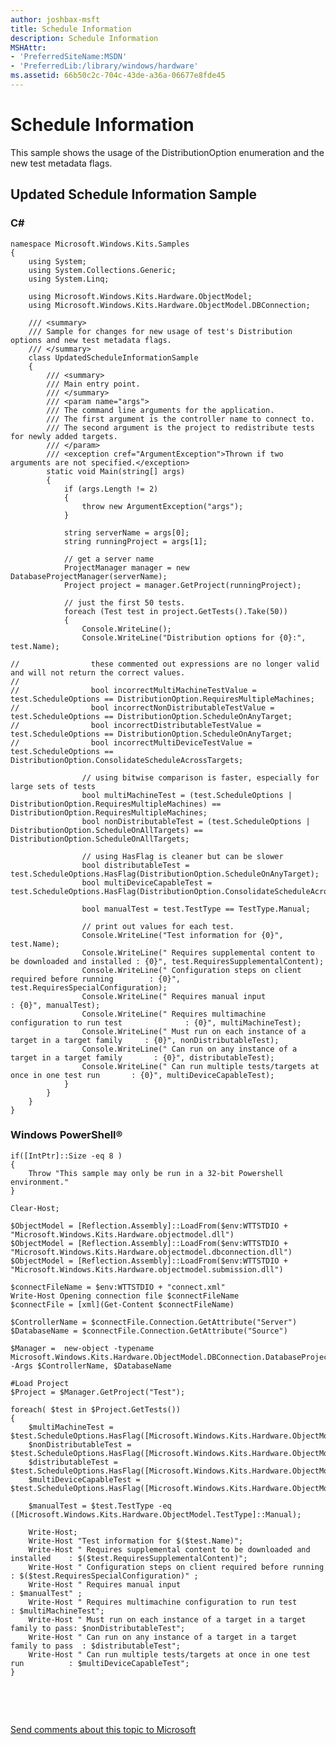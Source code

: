 ```yaml
---
author: joshbax-msft
title: Schedule Information
description: Schedule Information
MSHAttr:
- 'PreferredSiteName:MSDN'
- 'PreferredLib:/library/windows/hardware'
ms.assetid: 66b50c2c-704c-43de-a36a-06677e8fde45
---
```


# Schedule Information


This sample shows the usage of the DistributionOption enumeration and the new test metadata flags.

## Updated Schedule Information Sample


### <a href="" id="c-"></a>C#

``` syntax
namespace Microsoft.Windows.Kits.Samples  
{  
    using System;  
    using System.Collections.Generic;  
    using System.Linq;  
  
    using Microsoft.Windows.Kits.Hardware.ObjectModel;  
    using Microsoft.Windows.Kits.Hardware.ObjectModel.DBConnection;  
  
    /// <summary>
    /// Sample for changes for new usage of test's Distribution options and new test metadata flags.
    /// </summary>
    class UpdatedScheduleInformationSample  
    {  
        /// <summary>
        /// Main entry point.
        /// </summary>
        /// <param name="args"> 
        /// The command line arguments for the application.
        /// The first argument is the controller name to connect to.
        /// The second argument is the project to redistribute tests for newly added targets.
        /// </param>
        /// <exception cref="ArgumentException">Thrown if two arguments are not specified.</exception>
        static void Main(string[] args)  
        {  
            if (args.Length != 2)  
            {  
                throw new ArgumentException("args");  
            }  
  
            string serverName = args[0];  
            string runningProject = args[1];  
  
            // get a server name
            ProjectManager manager = new DatabaseProjectManager(serverName);  
            Project project = manager.GetProject(runningProject);  
  
            // just the first 50 tests.
            foreach (Test test in project.GetTests().Take(50))  
            {  
                Console.WriteLine();  
                Console.WriteLine("Distribution options for {0}:", test.Name);  
  
//                these commented out expressions are no longer valid and will not return the correct values.
//
//                bool incorrectMultiMachineTestValue = test.ScheduleOptions == DistributionOption.RequiresMultipleMachines;
//                bool incorrectNonDistributableTestValue = test.ScheduleOptions == DistributionOption.ScheduleOnAnyTarget;
//                bool incorrectDistributableTestValue = test.ScheduleOptions == DistributionOption.ScheduleOnAnyTarget;
//                bool incorrectMultiDeviceTestValue = test.ScheduleOptions == DistributionOption.ConsolidateScheduleAcrossTargets;

                // using bitwise comparison is faster, especially for large sets of tests
                bool multiMachineTest = (test.ScheduleOptions | DistributionOption.RequiresMultipleMachines) == DistributionOption.RequiresMultipleMachines;  
                bool nonDistributableTest = (test.ScheduleOptions | DistributionOption.ScheduleOnAllTargets) == DistributionOption.ScheduleOnAllTargets;  
  
                // using HasFlag is cleaner but can be slower
                bool distributableTest = test.ScheduleOptions.HasFlag(DistributionOption.ScheduleOnAnyTarget);  
                bool multiDeviceCapableTest = test.ScheduleOptions.HasFlag(DistributionOption.ConsolidateScheduleAcrossTargets);  
  
                bool manualTest = test.TestType == TestType.Manual;  
  
                // print out values for each test.    
                Console.WriteLine("Test information for {0}", test.Name);  
                Console.WriteLine(" Requires supplemental content to be downloaded and installed : {0}", test.RequiresSupplementalContent);  
                Console.WriteLine(" Configuration steps on client required before running        : {0}", test.RequiresSpecialConfiguration);  
                Console.WriteLine(" Requires manual input                                        : {0}", manualTest);  
                Console.WriteLine(" Requires multimachine configuration to run test              : {0}", multiMachineTest);  
                Console.WriteLine(" Must run on each instance of a target in a target family     : {0}", nonDistributableTest);  
                Console.WriteLine(" Can run on any instance of a target in a target family       : {0}", distributableTest);  
                Console.WriteLine(" Can run multiple tests/targets at once in one test run       : {0}", multiDeviceCapableTest);  
            }  
        }  
    }  
}  
```

### Windows PowerShell®

``` syntax
if([IntPtr]::Size -eq 8 )  
{  
    Throw "This sample may only be run in a 32-bit Powershell environment."  
}  
  
Clear-Host;  
  
$ObjectModel = [Reflection.Assembly]::LoadFrom($env:WTTSTDIO + "Microsoft.Windows.Kits.Hardware.objectmodel.dll")  
$ObjectModel = [Reflection.Assembly]::LoadFrom($env:WTTSTDIO + "Microsoft.Windows.Kits.Hardware.objectmodel.dbconnection.dll")  
$ObjectModel = [Reflection.Assembly]::LoadFrom($env:WTTSTDIO + "Microsoft.Windows.Kits.Hardware.objectmodel.submission.dll")  
  
$connectFileName = $env:WTTSTDIO + "connect.xml"  
Write-Host Opening connection file $connectFileName  
$connectFile = [xml](Get-Content $connectFileName)  
  
$ControllerName = $connectFile.Connection.GetAttribute("Server")  
$DatabaseName = $connectFile.Connection.GetAttribute("Source")  
  
$Manager =  new-object -typename Microsoft.Windows.Kits.Hardware.ObjectModel.DBConnection.DatabaseProjectManager -Args $ControllerName, $DatabaseName  
  
#Load Project  
$Project = $Manager.GetProject("Test");  
  
foreach( $test in $Project.GetTests())  
{  
    $multiMachineTest = $test.ScheduleOptions.HasFlag([Microsoft.Windows.Kits.Hardware.ObjectModel.DistributionOption]::RequiresMultipleMachines);  
    $nonDistributableTest = $test.ScheduleOptions.HasFlag([Microsoft.Windows.Kits.Hardware.ObjectModel.DistributionOption]::ScheduleOnAllTargets);  
    $distributableTest = $test.ScheduleOptions.HasFlag([Microsoft.Windows.Kits.Hardware.ObjectModel.DistributionOption]::ScheduleOnAnyTarget);  
    $multiDeviceCapableTest = $test.ScheduleOptions.HasFlag([Microsoft.Windows.Kits.Hardware.ObjectModel.DistributionOption]::ConsolidateScheduleAcrossTargets);  
  
    $manualTest = $test.TestType -eq ([Microsoft.Windows.Kits.Hardware.ObjectModel.TestType]::Manual);  
  
    Write-Host;  
    Write-Host "Test information for $($test.Name)";  
    Write-Host " Requires supplemental content to be downloaded and installed    : $($test.RequiresSupplementalContent)";  
    Write-Host " Configuration steps on client required before running           : $($test.RequiresSpecialConfiguration)" ;  
    Write-Host " Requires manual input                                           : $manualTest" ;  
    Write-Host " Requires multimachine configuration to run test                 : $multiMachineTest";  
    Write-Host " Must run on each instance of a target in a target family to pass: $nonDistributableTest";  
    Write-Host " Can run on any instance of a target in a target family to pass  : $distributableTest";  
    Write-Host " Can run multiple tests/targets at once in one test run          : $multiDeviceCapableTest";  
}  
```

 

 

[Send comments about this topic to Microsoft](mailto:wsddocfb@microsoft.com?subject=Documentation%20feedback%20%5Bp_hck\p_hck%5D:%20Schedule%20Information%20%20RELEASE:%20%284/27/2016%29&body=%0A%0APRIVACY%20STATEMENT%0A%0AWe%20use%20your%20feedback%20to%20improve%20the%20documentation.%20We%20don't%20use%20your%20email%20address%20for%20any%20other%20purpose,%20and%20we'll%20remove%20your%20email%20address%20from%20our%20system%20after%20the%20issue%20that%20you're%20reporting%20is%20fixed.%20While%20we're%20working%20to%20fix%20this%20issue,%20we%20might%20send%20you%20an%20email%20message%20to%20ask%20for%20more%20info.%20Later,%20we%20might%20also%20send%20you%20an%20email%20message%20to%20let%20you%20know%20that%20we've%20addressed%20your%20feedback.%0A%0AFor%20more%20info%20about%20Microsoft's%20privacy%20policy,%20see%20http://privacy.microsoft.com/default.aspx. "Send comments about this topic to Microsoft")




